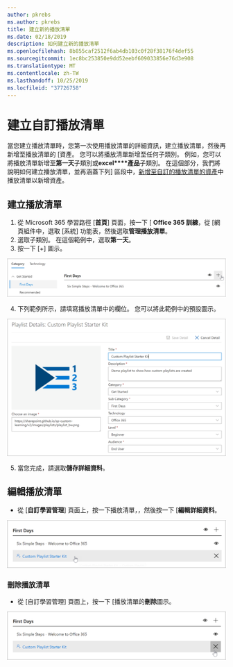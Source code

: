 ```yaml
---
author: pkrebs
ms.author: pkrebs
title: 建立新的播放清單
ms.date: 02/18/2019
description: 如何建立新的播放清單
ms.openlocfilehash: 8b855caf2512f6ab4db103c0f28f38176f4def55
ms.sourcegitcommit: 1ec8bc253850e9dd52eebf609033856e76d3e908
ms.translationtype: MT
ms.contentlocale: zh-TW
ms.lasthandoff: 10/25/2019
ms.locfileid: "37726758"
---
```

# <a name="create-a-custom-playlist"></a>建立自訂播放清單

當您建立播放清單時，您第一次使用播放清單的詳細資訊，建立播放清單，然後再新增至播放清單的 [資產。 您可以將播放清單新增至任何子類別。 例如，您可以將播放清單新增至**第一天**子類別或**excel****產品**子類別。 在這個部分，我們將說明如何建立播放清單，並再涵蓋下列] 區段中，[新增至自訂的播放清單的資產](custom_addassets.md)中播放清單以新增資產。

## <a name="create-a-playlist"></a>建立播放清單 

1. 從 Microsoft 365 學習路徑 [**首頁**] 頁面，按一下 [ **Office 365 訓練**，從 [網頁組件中，選取 [系統] 功能表，然後選取**管理播放清單**。 
2. 選取子類別。 在這個範例中，選取**第一天**。  
3. 按一下 [+] 圖示。  

![cg newplaylistbtn.png](media/cg-newplaylistbtn.png)

4.  下列範例所示，請填寫播放清單中的欄位。 您可以將此範例中的預設圖示。 

![cg newplaylistdetails.png](media/cg-newplaylistdetails.png)

5.  當您完成，請選取**儲存詳細資料**。 

## <a name="edit-a-playlist"></a>編輯播放清單

- 從 [**自訂學習管理**] 頁面上，按一下播放清單，，然後按一下 [**編輯詳細資料**。  

![cg editplaylist.png](media/cg-editplaylist.png)

### <a name="delete-a-playlist"></a>刪除播放清單

- 從 [自訂學習管理] 頁面上，按一下 [播放清單的**刪除**圖示。  

![cg deleteplaylist.png](media/cg-deleteplaylist.png)